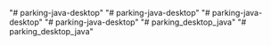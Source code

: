 "# parking-java-desktop" 
"# parking-java-desktop" 
"# parking-java-desktop" 
"# parking-java-desktop" 
"# parking_desktop_java" 
"# parking_desktop_java" 
